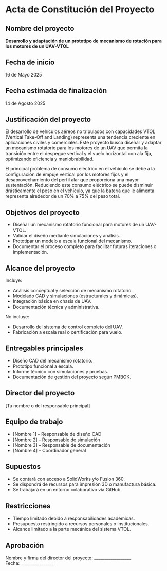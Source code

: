 # Acta de Constitución del Proyecto

## Nombre del proyecto
**Desarrollo y adaptación de un prototipo de mecanismo de rotación para los motores de un UAV-VTOL**

## Fecha de inicio
16 de Mayo 2025

## Fecha estimada de finalización
14 de Agosto 2025

## Justificación del proyecto
El desarrollo de vehículos aéreos no tripulados con capacidades VTOL (Vertical Take-Off and Landing) representa una tendencia creciente en aplicaciones civiles y comerciales. Este proyecto busca diseñar y adaptar un mecanismo rotatorio para los motores de un UAV que permita la transición entre el despegue vertical y el vuelo horizontal con ala fija, optimizando eficiencia y maniobrabilidad.

El principal problema de consumo eléctrico en el vehículo se debe a la configuración de empuje vertical por los motores fijos y el desaprovechamiento del perfil alar que proporciona una mayor sustentación. Reduciendo este consumo eléctrico se puede disminuir drásticamente el peso en el vehículo, ya que la batería que le alimenta representa alrededor de un 70% a 75% del peso total.

## Objetivos del proyecto
- Diseñar un mecanismo rotatorio funcional para motores de un UAV-VTOL.
- Validar el diseño mediante simulaciones y análisis.
- Prototipar un modelo a escala funcional del mecanismo.
- Documentar el proceso completo para facilitar futuras iteraciones o implementación.

## Alcance del proyecto
Incluye:
- Análisis conceptual y selección de mecanismo rotatorio.
- Modelado CAD y simulaciones (estructurales y dinámicas).
- Integración básica en chasis de UAV.
- Documentación técnica y administrativa.
  
No incluye:
- Desarrollo del sistema de control completo del UAV.
- Fabricación a escala real o certificación para vuelo.

## Entregables principales
- Diseño CAD del mecanismo rotatorio.
- Prototipo funcional a escala.
- Informe técnico con simulaciones y pruebas.
- Documentación de gestión del proyecto según PMBOK.

## Director del proyecto
[Tu nombre o del responsable principal]

## Equipo de trabajo
- [Nombre 1] – Responsable de diseño CAD
- [Nombre 2] – Responsable de simulación
- [Nombre 3] – Responsable de documentación
- [Nombre 4] – Coordinador general

## Supuestos
- Se contará con acceso a SolidWorks y/o Fusion 360.
- Se dispondrá de recursos para impresión 3D o manufactura básica.
- Se trabajará en un entorno colaborativo vía GitHub.

## Restricciones
- Tiempo limitado debido a responsabilidades académicas.
- Presupuesto restringido a recursos personales o institucionales.
- Alcance limitado a la parte mecánica del sistema VTOL.

## Aprobación
Nombre y firma del director del proyecto: __________________  
Fecha: ________________
